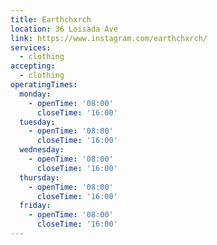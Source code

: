 ```yaml
---
title: Earthchxrch
location: 36 Loisada Ave
link: https://www.instagram.com/earthchxrch/
services:
  - clothing
accepting:
  - clothing
operatingTimes:
  monday:
    - openTime: '08:00'
      closeTime: '16:00'
  tuesday:
    - openTime: '08:00'
      closeTime: '16:00'
  wednesday:
    - openTime: '08:00'
      closeTime: '16:00'
  thursday:
    - openTime: '08:00'
      closeTime: '16:00'
  friday:
    - openTime: '08:00'
      closeTime: '16:00'
---
```

